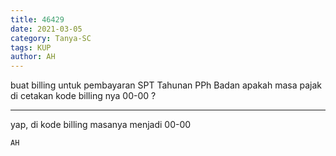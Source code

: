 ```yaml
---
title: 46429
date: 2021-03-05
category: Tanya-SC
tags: KUP
author: AH
---
```


buat billing untuk pembayaran SPT Tahunan PPh Badan apakah masa pajak di cetakan kode billing nya 00-00 ?

---

yap, di kode billing masanya menjadi 00-00

`AH`
